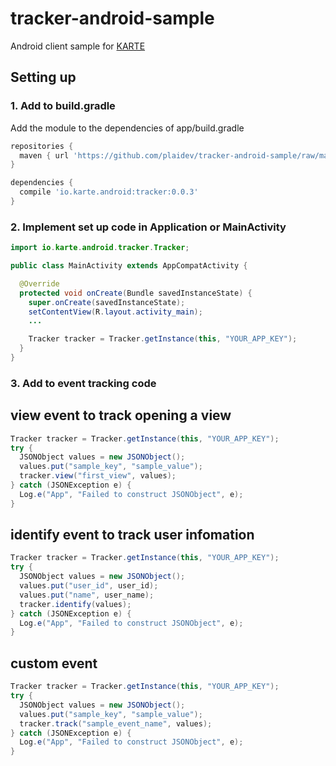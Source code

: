 # tracker-android-sample
Android client sample for [KARTE](https://karte.io)

## Setting up

### 1. Add to build.gradle
Add the module to the dependencies of app/build.gradle

```groovy
repositories {
  maven { url 'https://github.com/plaidev/tracker-android-sample/raw/master/maven-repo' }
}

dependencies {
  compile 'io.karte.android:tracker:0.0.3'
}
```

### 2. Implement set up code in Application or MainActivity
```java
import io.karte.android.tracker.Tracker;

public class MainActivity extends AppCompatActivity {

  @Override
  protected void onCreate(Bundle savedInstanceState) {
    super.onCreate(savedInstanceState);
    setContentView(R.layout.activity_main);
    ...

    Tracker tracker = Tracker.getInstance(this, "YOUR_APP_KEY");
  }
}
```

### 3. Add to event tracking code
## view event to track opening a view
```java
Tracker tracker = Tracker.getInstance(this, "YOUR_APP_KEY");
try {
  JSONObject values = new JSONObject();
  values.put("sample_key", "sample_value");
  tracker.view("first_view", values);
} catch (JSONException e) {
  Log.e("App", "Failed to construct JSONObject", e);
}
```

## identify event to track user infomation
```java
Tracker tracker = Tracker.getInstance(this, "YOUR_APP_KEY");
try {
  JSONObject values = new JSONObject();
  values.put("user_id", user_id);
  values.put("name", user_name);
  tracker.identify(values);
} catch (JSONException e) {
  Log.e("App", "Failed to construct JSONObject", e);
}
```

## custom event
```java
Tracker tracker = Tracker.getInstance(this, "YOUR_APP_KEY");
try {
  JSONObject values = new JSONObject();
  values.put("sample_key", "sample_value");
  tracker.track("sample_event_name", values);
} catch (JSONException e) {
  Log.e("App", "Failed to construct JSONObject", e);
}
```


